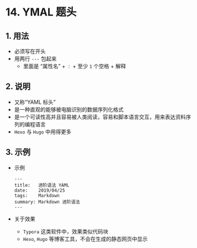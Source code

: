 # 14. YMAL 题头

## 1. 用法

- 必须写在开头
- 用两行 `---` 包起来
    - 里面是 “属性名” + `：` + 至少 `1` 个空格 + 解释

## 2. 说明

- 又称“YAML 标头”
- 是一种直观的能够被电脑识别的数据序列化格式
- 是一个可读性高并且容易被人类阅读，容易和脚本语言交互，用来表达资料序列的编程语言
- `Hexo` 与 `Hugo` 中用得更多

## 3. 示例

- 示例

    ```
    ---
    title:   进阶语法 YAML
    date:    2019/04/25
    tags:    Markdown
    summary: Markdown 进阶语法
    ---
    ```

- 关于效果
    - `Typora` 这类软件中，效果类似代码块
    - `Hexo`, `Hugo` 等博客工具，不会在生成的静态网页中显示
